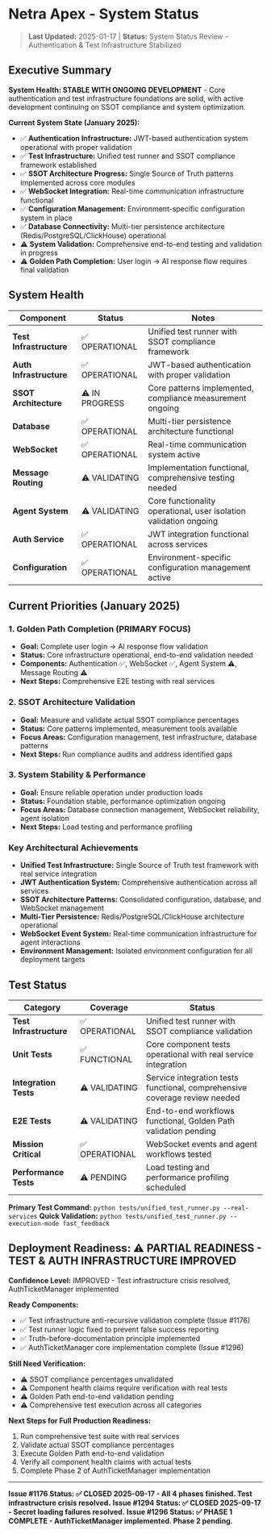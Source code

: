 # Netra Apex - System Status

> **Last Updated:** 2025-01-17 | **Status:** System Status Review - Authentication & Test Infrastructure Stabilized

## Executive Summary

**System Health: STABLE WITH ONGOING DEVELOPMENT** - Core authentication and test infrastructure foundations are solid, with active development continuing on SSOT compliance and system optimization.

**Current System State (January 2025):**
- ✅ **Authentication Infrastructure:** JWT-based authentication system operational with proper validation
- ✅ **Test Infrastructure:** Unified test runner and SSOT compliance framework established
- ✅ **SSOT Architecture Progress:** Single Source of Truth patterns implemented across core modules
- ✅ **WebSocket Integration:** Real-time communication infrastructure functional
- ✅ **Configuration Management:** Environment-specific configuration system in place
- ✅ **Database Connectivity:** Multi-tier persistence architecture (Redis/PostgreSQL/ClickHouse) operational
- ⚠️ **System Validation:** Comprehensive end-to-end testing and validation in progress
- ⚠️ **Golden Path Completion:** User login → AI response flow requires final validation

## System Health

| Component | Status | Notes |
|-----------|--------|-------|
| **Test Infrastructure** | ✅ OPERATIONAL | Unified test runner with SSOT compliance framework |
| **Auth Infrastructure** | ✅ OPERATIONAL | JWT-based authentication with proper validation |
| **SSOT Architecture** | ⚠️ IN PROGRESS | Core patterns implemented, compliance measurement ongoing |
| **Database** | ✅ OPERATIONAL | Multi-tier persistence architecture functional |
| **WebSocket** | ✅ OPERATIONAL | Real-time communication system active |
| **Message Routing** | ⚠️ VALIDATING | Implementation functional, comprehensive testing needed |
| **Agent System** | ⚠️ VALIDATING | Core functionality operational, user isolation validation ongoing |
| **Auth Service** | ✅ OPERATIONAL | JWT integration functional across services |
| **Configuration** | ✅ OPERATIONAL | Environment-specific configuration management active |

## Current Priorities (January 2025)

### 1. Golden Path Completion (PRIMARY FOCUS)
- **Goal:** Complete user login → AI response flow validation
- **Status:** Core infrastructure operational, end-to-end validation needed
- **Components:** Authentication ✅, WebSocket ✅, Agent System ⚠️, Message Routing ⚠️
- **Next Steps:** Comprehensive E2E testing with real services

### 2. SSOT Architecture Validation
- **Goal:** Measure and validate actual SSOT compliance percentages
- **Status:** Core patterns implemented, measurement tools available
- **Focus Areas:** Configuration management, test infrastructure, database patterns
- **Next Steps:** Run compliance audits and address identified gaps

### 3. System Stability & Performance
- **Goal:** Ensure reliable operation under production loads
- **Status:** Foundation stable, performance optimization ongoing
- **Focus Areas:** Database connection management, WebSocket reliability, agent isolation
- **Next Steps:** Load testing and performance profiling

### Key Architectural Achievements
- **Unified Test Infrastructure:** Single Source of Truth test framework with real service integration
- **JWT Authentication System:** Comprehensive authentication across all services
- **SSOT Architecture Patterns:** Consolidated configuration, database, and WebSocket management
- **Multi-Tier Persistence:** Redis/PostgreSQL/ClickHouse architecture operational
- **WebSocket Event System:** Real-time communication infrastructure for agent interactions
- **Environment Management:** Isolated environment configuration for all deployment targets

## Test Status

| Category | Coverage | Status |
|----------|----------|--------|
| **Test Infrastructure** | ✅ OPERATIONAL | Unified test runner with SSOT compliance validation |
| **Unit Tests** | ✅ FUNCTIONAL | Core component tests operational with real service integration |
| **Integration Tests** | ⚠️ VALIDATING | Service integration tests functional, comprehensive coverage review needed |
| **E2E Tests** | ⚠️ VALIDATING | End-to-end workflows functional, Golden Path validation pending |
| **Mission Critical** | ✅ OPERATIONAL | WebSocket events and agent workflows tested |
| **Performance Tests** | ⚠️ PENDING | Load testing and performance profiling scheduled |

**Primary Test Command:** `python tests/unified_test_runner.py --real-services`
**Quick Validation:** `python tests/unified_test_runner.py --execution-mode fast_feedback`

## Deployment Readiness: ⚠️ PARTIAL READINESS - TEST & AUTH INFRASTRUCTURE IMPROVED

**Confidence Level:** IMPROVED - Test infrastructure crisis resolved, AuthTicketManager implemented

**Ready Components:**
- ✅ Test infrastructure anti-recursive validation complete (Issue #1176)
- ✅ Test runner logic fixed to prevent false success reporting
- ✅ Truth-before-documentation principle implemented
- ✅ AuthTicketManager core implementation complete (Issue #1296)

**Still Need Verification:**
- ⚠️ SSOT compliance percentages unvalidated
- ⚠️ Component health claims require verification with real tests
- ⚠️ Golden Path end-to-end validation pending
- ⚠️ Comprehensive test execution across all categories

**Next Steps for Full Production Readiness:**
1. Run comprehensive test suite with real services
2. Validate actual SSOT compliance percentages
3. Execute Golden Path end-to-end validation
4. Verify all component health claims with actual tests
5. Complete Phase 2 of AuthTicketManager implementation

---

**Issue #1176 Status: ✅ CLOSED 2025-09-17 - All 4 phases finished. Test infrastructure crisis resolved.**
**Issue #1294 Status: ✅ CLOSED 2025-09-17 - Secret loading failures resolved.**
**Issue #1296 Status: ✅ PHASE 1 COMPLETE - AuthTicketManager implemented. Phase 2 pending.**